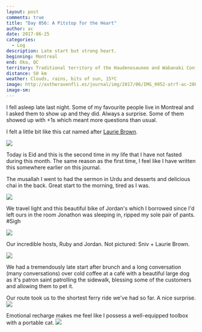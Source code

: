 ```yaml
---
layout: post
comments: true
title: "Day 056: A Pitstop for the Heart"
author: ac
date: 2017-06-25
categories:
  - Log
description: Late start but strong heart.
beginning: Montreal
end: Oka, QC
territory: Traditional territory of the Haudenosaunee and Wabanaki Confederacy
distance: 50 km
weather: Clouds, rains, bits of sun, 15ºC
image: http://astheravenfli.es/journal/img/2017/06/IMG_9952-atrf-ac-2000-web.jpg
image-sm:
---
```


I fell asleep late last night. Some of my favourite people live in Montreal and I asked them to show up and they did. Always a surprise. Some of them showed up with +1s which meant more questions than usual.

I felt a little bit like this cat named after [Laurie Brown](https://en.wikipedia.org/wiki/Laurie_Brown_(broadcaster)).

<img src="http://astheravenfli.es/journal/img/2017/06/IMG_9942-atrf-ac-2000-web.jpg">

Today is Eid and this is the second time in my life that I have not fasted during this month. The same reason as the first time, I feel like I have written this somewhere earlier on this journal. 

The musallah I went to had the sermon in Urdu and desserts and delicious chai in the back. Great start to the morning, tired as I was.

<img src="http://astheravenfli.es/journal/img/2017/06/IMG_9944-atrf-ac-2000-web.jpg">

We travel light and this beautiful bike of Jordan's which I borrowed since I'd left ours in the room Jonathon was sleeping in, ripped my sole pair of pants. #Sigh

<img src="http://astheravenfli.es/journal/img/2017/06/IMG_9945-atrf-ac-2000-web.jpg">

Our incredible hosts, Ruby and Jordan. Not pictured: Sniv + Laurie Brown.

<img src="http://astheravenfli.es/journal/img/2017/06/IMG_9950-atrf-ac-2000-web.jpg">

We had a tremendously late start after brunch and a long conversation (many conversations) over cold coffee at a café with a beautiful large dog as it's patron saint patrolling the sidewalk, blessing some of the customers and allowing them to pet it.

Our route took us to the shortest ferry ride we've had so far. A nice surprise.
<img src="http://astheravenfli.es/journal/img/2017/06/IMG_9964-atrf-ac-2000-web.jpg">

Emotional recharge makes me feel like I possess a well-equipped toolbox with a portable cat.
<img src="http://astheravenfli.es/journal/img/2017/06/IMG_9946-atrf-ac-2000.jpg">